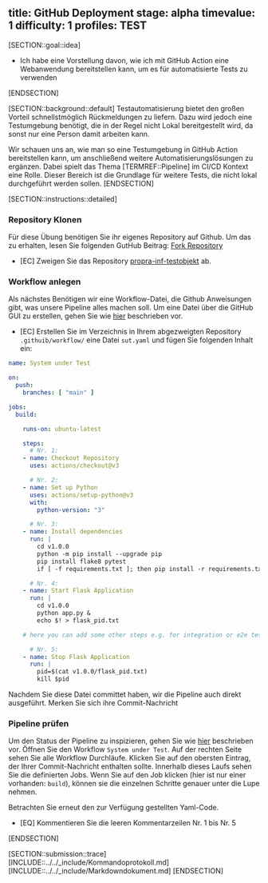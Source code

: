 title: GitHub Deployment
stage: alpha
timevalue: 1
difficulty: 1
profiles: TEST
---
[SECTION::goal::idea]

- Ich habe eine Vorstellung davon, wie ich mit GitHub Action eine Webanwendung bereitstellen kann,
  um es für automatisierte Tests zu verwenden

[ENDSECTION]

[SECTION::background::default]
Testautomatisierung bietet den großen Vorteil schnellstmöglich Rückmeldungen zu liefern. Dazu wird jedoch eine
Testumgebung benötigt, die in der Regel nicht Lokal bereitgestellt wird, da sonst nur eine Person damit arbeiten kann.

Wir schauen uns an, wie man so eine Testumgebung in GitHub Action bereitstellen kann, um anschließend weitere Automatisierungslösungen zu ergänzen. Dabei spielt das Thema [TERMREF::Pipeline] im CI/CD Kontext eine Rolle.
Dieser Bereich ist die Grundlage für weitere Tests, die nicht lokal durchgeführt werden sollen.
[ENDSECTION]

[SECTION::instructions::detailed]

### Repository Klonen

Für diese Übung benötigen Sie ihr eigenes Repository auf Github. Um das zu erhalten, lesen Sie
folgenden GutHub Beitrag: [Fork Repository](https://docs.github.com/de/pull-requests/collaborating-with-pull-requests/working-with-forks/fork-a-repo)

- [EC] Zweigen Sie das Repository [propra-inf-testobjekt](https://github.com/fubinf/propra-inf-testobjekt) ab.

### Workflow anlegen

Als nächstes Benötigen wir eine Workflow-Datei, die Github Anweisungen gibt, was unsere Pipeline alles machen soll. Um
eine Datei über die GitHub GUI zu erstellen, gehen Sie wie [hier](https://docs.github.com/de/repositories/working-with-files/managing-files/creating-new-files#) beschrieben vor.

- [EC] Erstellen Sie im Verzeichnis in Ihrem abgezweigten Repository `.githuib/workflow/` eine Datei `sut.yaml` und fügen Sie folgenden Inhalt ein:

```yaml
name: System under Test

on:
  push:
    branches: [ "main" ]

jobs:
  build:

    runs-on: ubuntu-latest

    steps:
      # Nr. 1: 
    - name: Checkout Repository
      uses: actions/checkout@v3

      # Nr. 2:
    - name: Set up Python
      uses: actions/setup-python@v3
      with:
        python-version: "3"

      # Nr. 3:
    - name: Install dependencies
      run: |
        cd v1.0.0
        python -m pip install --upgrade pip
        pip install flake8 pytest
        if [ -f requirements.txt ]; then pip install -r requirements.txt; fi

      # Nr. 4:
    - name: Start Flask Application
      run: |
        cd v1.0.0
        python app.py &
        echo $! > flask_pid.txt

    # here you can add some other steps e.g. for integration or e2e tests

      # Nr. 5:
    - name: Stop Flask Application
      run: |
        pid=$(cat v1.0.0/flask_pid.txt)
        kill $pid

```

Nachdem Sie diese Datei committet haben, wir die Pipeline auch direkt ausgeführt. Merken Sie sich ihre Commit-Nachricht

### Pipeline prüfen

Um den Status der Pipeline zu inspizieren, gehen Sie wie [hier](https://docs.github.com/de/actions/quickstart#viewing-your-workflow-results) beschrieben vor.
Öffnen Sie den Workflow `System under Test`. Auf der rechten Seite sehen Sie alle Workflow Durchläufe. Klicken
Sie auf den obersten Eintrag, der Ihrer Commit-Nachricht enthalten sollte. Innerhalb dieses Laufs sehen Sie
die definierten Jobs. Wenn Sie auf den Job klicken (hier ist nur einer vorhanden: `build`), können sie die
einzelnen Schritte genauer unter die Lupe nehmen.

Betrachten Sie erneut den zur Verfügung gestellten Yaml-Code.

- [EQ] Kommentieren Sie die leeren Kommentarzeilen Nr. 1 bis Nr. 5

[ENDSECTION]

[SECTION::submission::trace]
[INCLUDE::../../_include/Kommandoprotokoll.md]
[INCLUDE::../../_include/Markdowndokument.md]
[ENDSECTION]
